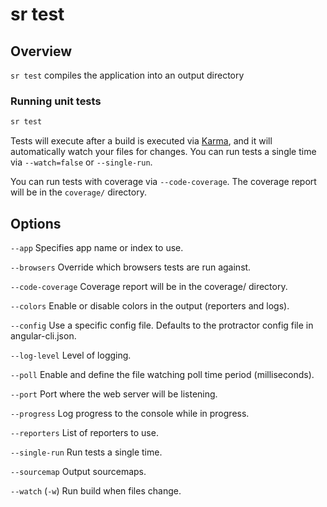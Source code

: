 <!-- Links in /docs/documentation should NOT have `.md` at the end, because they end up in our wiki at release. -->

# sr test

## Overview
`sr test` compiles the application into an output directory

### Running unit tests

```bash
sr test
```

Tests will execute after a build is executed via [Karma](http://karma-runner.github.io/0.13/index.html), and it will automatically watch your files for changes. You can run tests a single time via `--watch=false` or `--single-run`.

You can run tests with coverage via `--code-coverage`. The coverage report will be in the `coverage/` directory.

## Options
`--app` Specifies app name or index to use.

`--browsers` Override which browsers tests are run against.

`--code-coverage` Coverage report will be in the coverage/ directory.

`--colors` Enable or disable colors in the output (reporters and logs).

`--config` Use a specific config file. Defaults to the protractor config file in angular-cli.json.

`--log-level` Level of logging.

`--poll` Enable and define the file watching poll time period (milliseconds).

`--port` Port where the web server will be listening.

`--progress` Log progress to the console while in progress.

`--reporters` List of reporters to use.

`--single-run` Run tests a single time.

`--sourcemap` Output sourcemaps.

`--watch` (`-w`) Run build when files change.